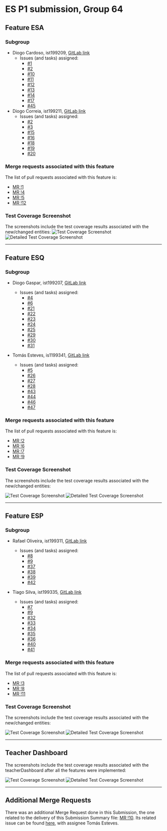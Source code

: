 # ES P1 submission, Group 64

## Feature ESA

### Subgroup

- Diogo Cardoso, ist199209, [GitLab link](https://gitlab.rnl.tecnico.ulisboa.pt/ist199209)
    + Issues (and tasks) assigned:
        - [#1](https://gitlab.rnl.tecnico.ulisboa.pt/es/es23-64/-/issues/1)
        - [#2](https://gitlab.rnl.tecnico.ulisboa.pt/es/es23-64/-/issues/2)
        - [#10](https://gitlab.rnl.tecnico.ulisboa.pt/es/es23-64/-/work_items/3949)
        - [#11](https://gitlab.rnl.tecnico.ulisboa.pt/es/es23-64/-/work_items/3950)
        - [#12](https://gitlab.rnl.tecnico.ulisboa.pt/es/es23-64/-/work_items/3951)
        - [#13](https://gitlab.rnl.tecnico.ulisboa.pt/es/es23-64/-/work_items/3952)
        - [#14](https://gitlab.rnl.tecnico.ulisboa.pt/es/es23-64/-/work_items/3953)
        - [#17](https://gitlab.rnl.tecnico.ulisboa.pt/es/es23-64/-/work_items/3961)
        - [#45](https://gitlab.rnl.tecnico.ulisboa.pt/es/es23-64/-/issues/45)
- Diogo Correia, ist199211, [GitLab link](https://gitlab.rnl.tecnico.ulisboa.pt/ist199211)
    + Issues (and tasks) assigned:
        - [#2](https://gitlab.rnl.tecnico.ulisboa.pt/es/es23-64/-/issues/2)
        - [#3](https://gitlab.rnl.tecnico.ulisboa.pt/es/es23-64/-/issues/3)
        - [#15](https://gitlab.rnl.tecnico.ulisboa.pt/es/es23-64/-/work_items/3959)
        - [#16](https://gitlab.rnl.tecnico.ulisboa.pt/es/es23-64/-/work_items/3960)
        - [#18](https://gitlab.rnl.tecnico.ulisboa.pt/es/es23-64/-/work_items/3962)
        - [#19](https://gitlab.rnl.tecnico.ulisboa.pt/es/es23-64/-/work_items/3963)
        - [#20](https://gitlab.rnl.tecnico.ulisboa.pt/es/es23-64/-/work_items/3964)

### Merge requests associated with this feature

The list of pull requests associated with this feature is:

- [MR !1](https://gitlab.rnl.tecnico.ulisboa.pt/es/es23-64/-/merge_requests/1)
- [MR !4](https://gitlab.rnl.tecnico.ulisboa.pt/es/es23-64/-/merge_requests/4)
- [MR !5](https://gitlab.rnl.tecnico.ulisboa.pt/es/es23-64/-/merge_requests/5)
- [MR !12](https://gitlab.rnl.tecnico.ulisboa.pt/es/es23-64/-/merge_requests/12)


### Test Coverage Screenshot

The screenshots include the test coverage results associated with the new/changed entities:
![Test Coverage Screenshot](assets/student_stats_coverage.png)
![Detailed Test Coverage Screenshot](assets/student_stats_coverage_detailed.png)

---

## Feature ESQ

### Subgroup

- Diogo Gaspar, ist199207, [GitLab link](https://gitlab.rnl.tecnico.ulisboa.pt/ist199207)
    + Issues (and tasks) assigned:
        - [#4](https://gitlab.rnl.tecnico.ulisboa.pt/es/es23-64/-/issues/4)
        - [#6](https://gitlab.rnl.tecnico.ulisboa.pt/es/es23-64/-/issues/6)
        - [#21](https://gitlab.rnl.tecnico.ulisboa.pt/es/es23-64/-/work_items/4444)
        - [#22](https://gitlab.rnl.tecnico.ulisboa.pt/es/es23-64/-/work_items/4445)
        - [#23](https://gitlab.rnl.tecnico.ulisboa.pt/es/es23-64/-/work_items/4446)
        - [#24](https://gitlab.rnl.tecnico.ulisboa.pt/es/es23-64/-/work_items/4448)
        - [#25](https://gitlab.rnl.tecnico.ulisboa.pt/es/es23-64/-/work_items/4449)
        - [#29](https://gitlab.rnl.tecnico.ulisboa.pt/es/es23-64/-/work_items/4589)
        - [#30](https://gitlab.rnl.tecnico.ulisboa.pt/es/es23-64/-/work_items/4590)
        - [#31](https://gitlab.rnl.tecnico.ulisboa.pt/es/es23-64/-/work_items/4591)

- Tomás Esteves, is1199341, [GitLab link](https://gitlab.rnl.tecnico.ulisboa.pt/ist199341)
    + Issues (and tasks) assigned:
        - [#5](https://gitlab.rnl.tecnico.ulisboa.pt/es/es23-64/-/issues/5)
        - [#26](https://gitlab.rnl.tecnico.ulisboa.pt/es/es23-64/-/work_items/4453)
        - [#27](https://gitlab.rnl.tecnico.ulisboa.pt/es/es23-64/-/work_items/4454)
        - [#28](https://gitlab.rnl.tecnico.ulisboa.pt/es/es23-64/-/work_items/4455)
        - [#43](https://gitlab.rnl.tecnico.ulisboa.pt/es/es23-64/-/issues/43)
        - [#44](https://gitlab.rnl.tecnico.ulisboa.pt/es/es23-64/-/issues/44)
        - [#46](https://gitlab.rnl.tecnico.ulisboa.pt/es/es23-64/-/issues/46)
        - [#47](https://gitlab.rnl.tecnico.ulisboa.pt/es/es23-64/-/issues/47)

### Merge requests associated with this feature

The list of pull requests associated with this feature is:

- [MR !2](https://gitlab.rnl.tecnico.ulisboa.pt/es/es23-64/-/merge_requests/2)
- [MR !6](https://gitlab.rnl.tecnico.ulisboa.pt/es/es23-64/-/merge_requests/6)
- [MR !7](https://gitlab.rnl.tecnico.ulisboa.pt/es/es23-64/-/merge_requests/7)
- [MR !9](https://gitlab.rnl.tecnico.ulisboa.pt/es/es23-64/-/merge_requests/9)


### Test Coverage Screenshot

The screenshots include the test coverage results associated with the new/changed entities:

![Test Coverage Screenshot](assets/quiz_stats_coverage.png)
![Detailed Test Coverage Screenshot](assets/quiz_stats_coverage_detailed.png)

---

## Feature ESP

### Subgroup
- Rafael Oliveira, ist199311, [GitLab link](https://gitlab.rnl.tecnico.ulisboa.pt/ist199311)
    + Issues (and tasks) assigned:
        - [#8](https://gitlab.rnl.tecnico.ulisboa.pt/es/es23-64/-/issues/8)
        - [#9](https://gitlab.rnl.tecnico.ulisboa.pt/es/es23-64/-/issues/9)
        - [#37](https://gitlab.rnl.tecnico.ulisboa.pt/es/es23-64/-/work_items/4923)
        - [#38](https://gitlab.rnl.tecnico.ulisboa.pt/es/es23-64/-/work_items/4924)
        - [#39](https://gitlab.rnl.tecnico.ulisboa.pt/es/es23-64/-/work_items/4926)
        - [#42](https://gitlab.rnl.tecnico.ulisboa.pt/es/es23-64/-/work_items/4931)

- Tiago Silva, ist199335, [GitLab link](https://gitlab.rnl.tecnico.ulisboa.pt/ist199335)
    + Issues (and tasks) assigned:
        - [#7](https://gitlab.rnl.tecnico.ulisboa.pt/es/es23-64/-/issues/7)
        - [#9](https://gitlab.rnl.tecnico.ulisboa.pt/es/es23-64/-/issues/9)
        - [#32](https://gitlab.rnl.tecnico.ulisboa.pt/es/es23-64/-/work_items/4914)
        - [#33](https://gitlab.rnl.tecnico.ulisboa.pt/es/es23-64/-/work_items/4915)
        - [#34](https://gitlab.rnl.tecnico.ulisboa.pt/es/es23-64/-/work_items/4917)
        - [#35](https://gitlab.rnl.tecnico.ulisboa.pt/es/es23-64/-/work_items/4918)
        - [#36](https://gitlab.rnl.tecnico.ulisboa.pt/es/es23-64/-/work_items/4919)
        - [#40](https://gitlab.rnl.tecnico.ulisboa.pt/es/es23-64/-/work_items/4929)
        - [#41](https://gitlab.rnl.tecnico.ulisboa.pt/es/es23-64/-/work_items/4930)

### Merge requests associated with this feature

The list of pull requests associated with this feature is:

- [MR !3](https://gitlab.rnl.tecnico.ulisboa.pt/es/es23-64/-/merge_requests/3)
- [MR !8](https://gitlab.rnl.tecnico.ulisboa.pt/es/es23-64/-/merge_requests/8)
- [MR !11](https://gitlab.rnl.tecnico.ulisboa.pt/es/es23-64/-/merge_requests/11)


### Test Coverage Screenshot

The screenshots include the test coverage results associated with the new/changed entities:

![Test Coverage Screenshot](assets/question_stats_coverage.png)
![Detailed Test Coverage Screenshot](assets/question_stats_coverage_detailed.png)

---

## Teacher Dashboard

The screenshots include the test coverage results associated with the teacherDashboard after all the features were implemented:

![Test Coverage Screenshot](assets/teacher_dashboard_coverage.png)
![Detailed Test Coverage Screenshot](assets/teacher_dashboard_coverage_detailed.png)

---

## Additional Merge Requests

There was an additional Merge Request done in this Submission, the one related to
the delivery of this Submission Summary file: [MR !10](https://gitlab.rnl.tecnico.ulisboa.pt/es/es23-64/-/merge_requests/10).
Its related issue can be found [here](https://gitlab.rnl.tecnico.ulisboa.pt/es/es23-64/-/issues/43), with
assignee Tomás Esteves.
